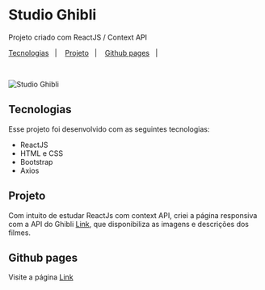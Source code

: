 <h1>Studio Ghibli</h1>
<p>Projeto criado com ReactJS / Context API</p>

<p>
  <a href='#-tecnologias'>Tecnologias</a>&nbsp;&nbsp;&nbsp;|&nbsp;&nbsp;&nbsp;
   <a href='#-Projeto'>Projeto</a>&nbsp;&nbsp;&nbsp;|&nbsp;&nbsp;&nbsp;
    <a href='#-Github pages'>Github pages</a>&nbsp;&nbsp;&nbsp;|&nbsp;&nbsp;&nbsp;
 </p>   

<br>

<p>
  <img src='./src/assets/ghibli.png' alt='Studio Ghibli'> 
</p>

## Tecnologias

Esse projeto foi desenvolvido com as seguintes tecnologias:

- ReactJS
- HTML e CSS
- Bootstrap
- Axios

## Projeto

Com intuito de estudar ReactJs com context API, criei a página responsiva com a API do Ghibli [Link](https://ghibliapi.herokuapp.com/#section/Studio-Ghibli-API), que disponibiliza as imagens e descrições dos filmes. 

## Github pages

Visite a página [Link](https://kari-osk.github.io/ghibli/)

